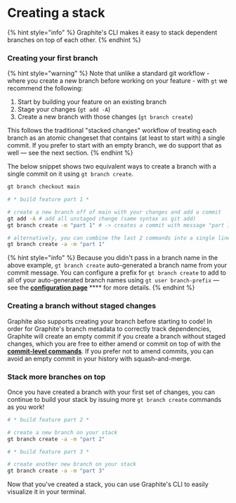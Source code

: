# Creating a stack

{% hint style="info" %}
Graphite's CLI makes it easy to stack dependent branches on top of each other.
{% endhint %}

### Creating your first branch

{% hint style="warning" %}
Note that unlike a standard git workflow - where you create a new branch before working on your feature - with `gt` we recommend the following:

1. Start by building your feature on an existing branch
2. Stage your changes (`gt add -A`)
3. Create a new branch with those changes (`gt branch create`)

This follows the traditional "stacked changes" workflow of treating each branch as an atomic changeset that contains (at least to start with) a single commit. If you prefer to start with an empty branch, we do support that as well — see the next section.
{% endhint %}

The below snippet shows two equivalent ways to create a branch with a single commit on it using `gt branch create`.

```bash
gt branch checkout main

# * build feature part 1 *

# create a new branch off of main with your changes and add a commit
gt add -A # add all unstaged change (same syntax as git add)
gt branch create -m "part 1" # -> creates a commit with message "part 1" on a branch named "05-04-part_1" (inferred from the date and your commit message) 

# alternatively, you can combine the last 2 commands into a single line:
gt branch create -a -m "part 1"
```

{% hint style="info" %}
Because you didn't pass in a branch name in the above example, `gt branch create` auto-generated a branch name from your commit message. You can configure a prefix for `gt branch create` to add to all of your auto-generated branch names using `gt user branch-prefix` — see the [**configuration page**](configuration.md) **** for more details.
{% endhint %}

### Creating a branch without staged changes

Graphite also supports creating your branch before starting to code! In order for Graphite's branch metadata to correctly track dependencies, Graphite will create an empty commit if you create a branch without staged changes, which you are free to either amend or commit on top of with the [**commit-level commands**](updating-a-mid-stack-branch.md). If you prefer not to amend commits, you can avoid an empty commit in your history with squash-and-merge.

### Stack more branches on top

Once you have created a branch with your first set of changes, you can continue to build your stack by issuing more `gt branch create` commands as you work!

```bash
# * build feature part 2 *

# create a new branch on your stack
gt branch create -a -m "part 2"

# * build feature part 3 *

# create another new branch on your stack
gt branch create -a -m "part 3"
```

Now that you've created a stack, you can use Graphite's CLI to easily visualize it in your terminal.
